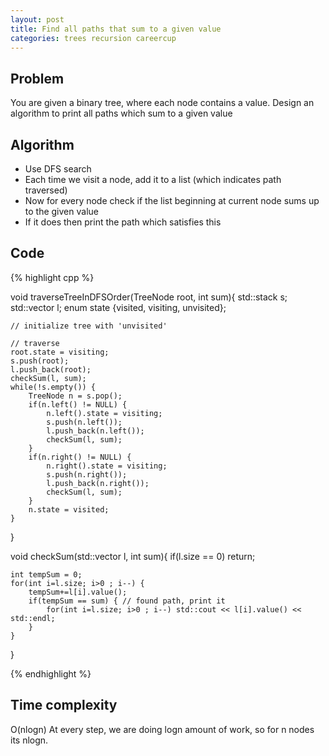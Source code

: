 ```yaml
---
layout: post
title: Find all paths that sum to a given value
categories: trees recursion careercup
---
```


## Problem
You are given a binary tree, where each node contains a value. Design an algorithm to print all paths which sum to a given value

## Algorithm
- Use DFS search
- Each time we visit a node, add it to a list (which indicates path traversed)
- Now for every node check if the list beginning at current node sums up to the given value
- If it does then print the path which satisfies this

## Code
{% highlight cpp %}

void traverseTreeInDFSOrder(TreeNode root, int sum){
	std::stack<TreeNode> s;
	std::vector<TreeNode> l;
	enum state {visited, visiting, unvisited};
	
	// initialize tree with 'unvisited'
	
	// traverse
	root.state = visiting;
	s.push(root);
	l.push_back(root);
	checkSum(l, sum);
	while(!s.empty()) {
		TreeNode n = s.pop();
		if(n.left() != NULL) {
			n.left().state = visiting;
			s.push(n.left());
			l.push_back(n.left());	
			checkSum(l, sum);		
		}
		if(n.right() != NULL) {
			n.right().state = visiting;
			s.push(n.right());
			l.push_back(n.right());
			checkSum(l, sum);
		}
		n.state = visited;
	}
}

void checkSum(std::vector<TreeNode> l, int sum){
	if(l.size == 0) return;
	
	int tempSum = 0;
	for(int i=l.size; i>0 ; i--) {
		tempSum+=l[i].value();
		if(tempSum == sum) { // found path, print it
			for(int i=l.size; i>0 ; i--) std::cout << l[i].value() << std::endl;
		}
	}
}

{% endhighlight %}

## Time complexity
O(nlogn) At every step, we are doing logn amount of work, so for n nodes its nlogn.